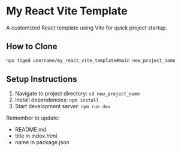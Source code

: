 # My React Vite Template

A customized React template using Vite for quick project startup.

## How to Clone

```sh
npx tiged username/my_react_vite_template#main new_project_name
```

## Setup Instructions

1. Navigate to project directory: `cd new_project_name`
2. Install dependencies: `npm install`
3. Start development server: `npm run dev`

Remember to update:
- README.md
- title in index.html
- name in package.json
